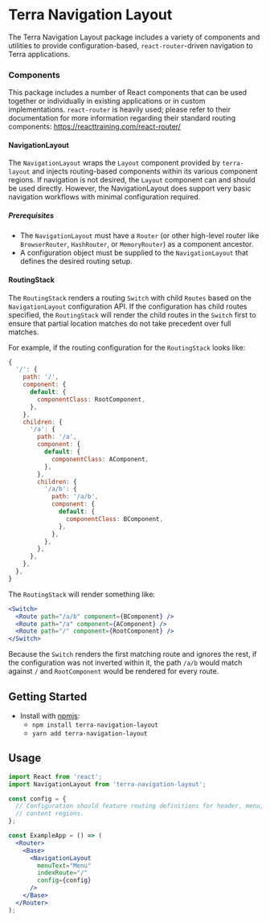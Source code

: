 # Terra Navigation Layout

The Terra Navigation Layout package includes a variety of components and utilities to provide configuration-based, `react-router`-driven navigation to Terra applications.

### Components

This package includes a number of React components that can be used together or individually in existing applications or in custom implementations. `react-router` is heavily used; please refer to their documentation for more information regarding their standard routing components: https://reacttraining.com/react-router/

#### NavigationLayout

The `NavigationLayout` wraps the `Layout` component provided by `terra-layout` and injects routing-based components within its various component regions. If navigation is not desired, the `Layout` component can and should be used directly. However, the NavigationLayout does support very basic navigation workflows with minimal configuration required.

##### Prerequisites
* The `NavigationLayout` must have a `Router` (or other high-level router like `BrowserRouter`, `HashRouter`, or `MemoryRouter`) as a component ancestor.
* A configuration object must be supplied to the `NavigationLayout` that defines the desired routing setup.

#### RoutingStack

The `RoutingStack` renders a routing `Switch` with child `Routes` based on the `NavigationLayout` configuration API. If the configuration has child routes specified, the `RoutingStack` will render the child routes in the `Switch` first to ensure that partial location matches do not take precedent over full matches.

For example, if the routing configuration for the `RoutingStack` looks like:
```js
{
  '/': {
    path: '/',
    component: {
      default: {
        componentClass: RootComponent,
      },
    },
    children: {
      '/a': {
        path: '/a',
        component: {
          default: {
            componentClass: AComponent,
          },
        },
        children: {
          '/a/b': {
            path: '/a/b',
            component: {
              default: {
                componentClass: BComponent,
              },
            },
          },
        },
      },
    },
  },
}
```

The `RoutingStack` will render something like:
```jsx
<Switch>
  <Route path="/a/b" component={BComponent} />
  <Route path="/a" component={AComponent} />
  <Route path="/" component={RootComponent} />
</Switch>
```

Because the `Switch` renders the first matching route and ignores the rest, if the configuration was not inverted within it, the path `/a/b` would match against `/` and `RootComponent` would be rendered for every route.

## Getting Started

- Install with [npmjs](https://www.npmjs.com):
  - `npm install terra-navigation-layout`
  - `yarn add terra-navigation-layout`

## Usage

```jsx
import React from 'react';
import NavigationLayout from 'terra-navigation-layout';

const config = {
  // Configuration should feature routing definitions for header, menu, and
  // content regions.
};

const ExampleApp = () => (
  <Router>
    <Base>
      <NavigationLayout
        menuText="Menu"
        indexRoute="/"
        config={config}
      />
    </Base>
  </Router>
);

```
